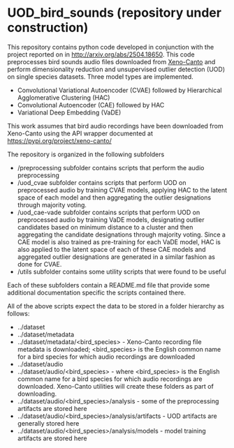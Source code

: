# UOD_bird_sounds (repository under construction)
This repository contains python code developed in conjunction with the project reported on in http://arxiv.org/abs/2504.18650. This code preprocesses bird sounds audio files downloaded from [Xeno-Canto](https://xeno-canto.org/) and perform dimensionality reduction and unsupervised outlier detection (UOD) on single species datasets. Three model types are implemented.
* Convolutional Variational Autoencoder (CVAE) followed by Hierarchical Agglomerative Clustering (HAC)
* Convolutional Autoencoder (CAE) followed by HAC
* Variational Deep Embedding (VaDE) 

This work assumes that bird audio recordings have been downloaded from Xeno-Canto using the API wrapper documented at https://pypi.org/project/xeno-canto/

The repository is organized in the following subfolders
* /preprocessing subfolder contains scripts that perform the audio preprocessing 
* /uod_cvae subfolder contains scripts that perform UOD on preprocessed audio by training CVAE models, applying HAC to the latent space of each model and then aggregating the outlier designations through majority voting.
* /uod_cae-vade subfolder contains scripts that perform UOD on preprocessed audio by training VaDE models, designating outlier candidates based on minimum distance to a cluster and then aggregating the candidate designations through majority voting. Since a CAE model is also trained as pre-training for each VaDE model, HAC is also applied to the latent space of each of these CAE models and aggregated outlier designations are generated in a similar fashion as done for CVAE.
* /utils subfolder contains some utility scripts that were found to be useful 

Each of these subfolders contain a README.md file that provide some additional documentation specific the scripts contained there.

All of the above scripts expect the data to be stored in a folder hierarchy as follows:
* ../dataset
* ../dataset/metadata
* ../dataset/metadata/<bird_species> - Xeno-Canto recording file metadata is downloaded; <bird_species> is the English common name for a bird species for which audio recordings are downloaded
* ../dataset/audio
* ../dataset/audio/<bird_species> - where <bird_species> is the English common name for a bird species for which audio recordings are downloaded. Xeno-Canto utilities will create these folders as part of downloading.
* ../dataset/audio/<bird_species>/analysis - some of the preprocessing artifacts are stored here
* ../dataset/audio/<bird_species>/analysis/artifacts - UOD artifacts are generally stored here
* ../dataset/audio/<bird_species>/analysis/models - model training artifacts are stored here

